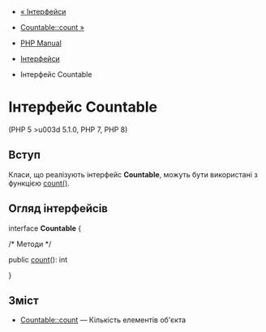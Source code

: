 - [« Інтерфейси](spl.interfaces.md)
- [Countable::count »](countable.count.md)

- [PHP Manual](index.md)
- [Інтерфейси](spl.interfaces.md)
- Інтерфейс Countable

# Інтерфейс Countable

(PHP 5 \>u003d 5.1.0, PHP 7, PHP 8)

## Вступ

Класи, що реалізують інтерфейс **Countable**, можуть бути використані з
функцією [count()](function.count.md).

## Огляд інтерфейсів

interface **Countable** {

/\* Методи \*/

public [count](countable.count.md)(): int

}

## Зміст

- [Countable::count](countable.count.md) — Кількість елементів
об'єкта
